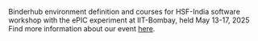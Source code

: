 Binderhub environment definition and courses for HSF-India software workshop with the ePIC experiment at IIT-Bombay, held May 13-17, 2025
Find more information about our event [here](https://indico.bnl.gov/event/27070/).

